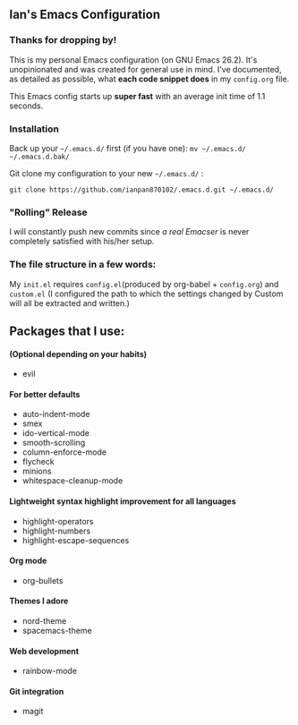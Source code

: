 ## Ian's Emacs Configuration

### Thanks for dropping by!
This is my personal Emacs configuration (on GNU Emacs 26.2). It's unopinionated and was created for general use in mind. I've documented, as detailed as possible, what **each code snippet does** in my `config.org` file.

This Emacs config starts up **super fast** with an average init time of 1.1 seconds.

### Installation
Back up your `~/.emacs.d/` first (if you have one): `mv ~/.emacs.d/ ~/.emacs.d.bak/`

Git clone my configuration to your new `~/.emacs.d/` :

```git clone https://github.com/ianpan870102/.emacs.d.git ~/.emacs.d/```

### "Rolling" Release
I will constantly push new commits since *a real Emacser* is never completely satisfied with his/her setup.

### The file structure in a few words:

My `init.el` requires `config.el`(produced by org-babel + `config.org`) and `custom.el`
(I configured the path to which the settings changed by Custom will all be extracted and written.)

## Packages that I use:

#### (Optional depending on your habits)
- evil

#### For better defaults
- auto-indent-mode
- smex
- ido-vertical-mode
- smooth-scrolling
- column-enforce-mode
- flycheck
- minions
- whitespace-cleanup-mode

#### Lightweight syntax highlight improvement for all languages
- highlight-operators
- highlight-numbers
- highlight-escape-sequences

#### Org mode
- org-bullets

#### Themes I adore
- nord-theme
- spacemacs-theme

#### Web development
- rainbow-mode

#### Git integration
- magit
